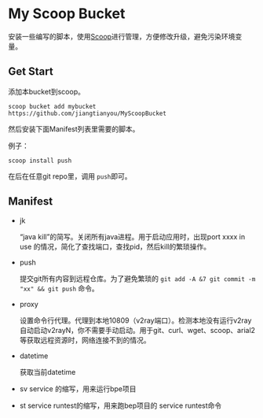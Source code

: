 # My Scoop Bucket



安装一些编写的脚本，使用[Scoop](https://github.com/lukesampson/scoop)进行管理，方便修改升级，避免污染环境变量。

## Get Start

添加本bucket到scoop。

`scoop bucket add mybucket https://github.com/jiangtianyou/MyScoopBucket`



然后安装下面Manifest列表里需要的脚本。

例子：

`scoop install push`

在后在任意git repo里，调用 `push`即可。 



## Manifest 

- jk
  
  “java kill”的简写。关闭所有java进程。用于启动应用时，出现port xxxx in use 的情况，简化了查找端口，查找pid，然后kill的繁琐操作。
  
- push
  
  提交git所有内容到远程仓库。为了避免繁琐的 `git add -A &7 git commit -m "xx" && git push` 命令。
  
- proxy

  设置命令行代理。代理到本地10809（v2ray端口）。检测本地没有运行v2ray自动启动v2rayN，你不需要手动启动。用于git、curl、wget、scoop、arial2等获取远程资源时，网络连接不到的情况。 

- datetime

  获取当前datetime 

- sv
  service 的缩写，用来运行bpe项目
- st
  service runtest的缩写，用来跑bep项目的 service runtest命令





